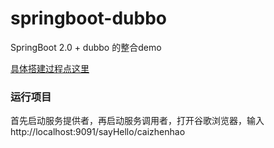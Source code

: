 # springboot-dubbo
SpringBoot 2.0 + dubbo 的整合demo

[具体搭建过程点这里](https://juejin.im/post/5ce490205188253316134af8)

### 运行项目
首先启动服务提供者，再启动服务调用者，打开谷歌浏览器，输入http://localhost:9091/sayHello/caizhenhao
